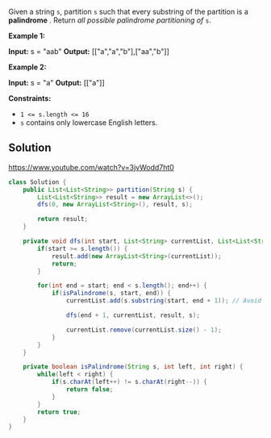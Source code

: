 Given a string `s`, partition `s` such that every substring of the partition is a **palindrome**
. Return _all possible palindrome partitioning of_ `s`.

**Example 1:**

**Input:** s = "aab"
**Output:** [["a","a","b"],["aa","b"]]

**Example 2:**

**Input:** s = "a"
**Output:** [["a"]]

**Constraints:**

- `1 <= s.length <= 16`
- `s` contains only lowercase English letters.

## Solution

https://www.youtube.com/watch?v=3jvWodd7ht0

```java
class Solution {
    public List<List<String>> partition(String s) {
        List<List<String>> result = new ArrayList<>();
        dfs(0, new ArrayList<String>(), result, s);

        return result;
    }

    private void dfs(int start, List<String> currentList, List<List<String>> result, String s) {
        if(start >= s.length()) {
            result.add(new ArrayList<String>(currentList));
            return;
        }

        for(int end = start; end < s.length(); end++) {
            if(isPalindrome(s, start, end)) {
                currentList.add(s.substring(start, end + 1)); // Avoid OBO (off-by-one) error

                dfs(end + 1, currentList, result, s);

                currentList.remove(currentList.size() - 1);
            }
        }
    }

    private boolean isPalindrome(String s, int left, int right) {
        while(left < right) {
            if(s.charAt(left++) != s.charAt(right--)) {
                return false;
            }
        }
        return true;
    }
}
```